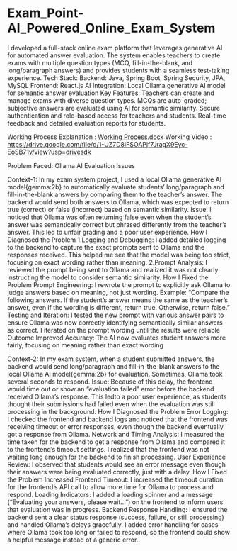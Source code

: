 # Exam_Point-AI_Powered_Online_Exam_System


I developed a full-stack online exam platform that leverages generative AI for automated answer evaluation. The system enables teachers to create exams with multiple question types (MCQ, fill-in-the-blank, and long/paragraph answers) and provides students with a seamless test-taking experience.
Tech Stack:
Backend: Java, Spring Boot, Spring Security, JPA, MySQL
Frontend: React.js
AI Integration: Local Ollama generative AI model for semantic answer evaluation
Key Features:
Teachers can create and manage exams with diverse question types.
MCQs are auto-graded; subjective answers are evaluated using AI for semantic similarity.
Secure authentication and role-based access for teachers and students.
Real-time feedback and detailed evaluation reports for students.

Working Process Explanation : [Working Process.docx](https://github.com/user-attachments/files/20432431/Working.Process.docx)
Working Video : https://drive.google.com/file/d/1-UZ7D8iFSOAPjf7JragX9Eyc-EoSB71v/view?usp=drivesdk

Problem Faced: Ollama AI Evaluation Issues 

Context-1:
In my exam system project, I used a local Ollama generative AI model{gemma:2b} to automatically evaluate students’ long/paragraph and fill-in-the-blank answers by comparing them to the teacher’s answer. The backend would send both answers to Ollama, which was expected to return true (correct) or false (incorrect) based on semantic similarity.
Issue:
I noticed that Ollama was often returning false even when the student’s answer was semantically correct but phrased differently from the teacher’s answer. This led to unfair grading and a poor user experience.
How I Diagnosed the Problem
1.Logging and Debugging:
I added detailed logging to the backend to capture the exact prompts sent to Ollama and the responses received.
This helped me see that the model was being too strict, focusing on exact wording rather than meaning.
2.Prompt Analysis:
I reviewed the prompt being sent to Ollama and realized it was not clearly instructing the model to consider semantic similarity.
How I Fixed the Problem
Prompt Engineering:
I rewrote the prompt to explicitly ask Ollama to judge answers based on meaning, not just wording.
Example:
“Compare the following answers. If the student’s answer means the same as the teacher’s answer, even if the wording is different, return true. Otherwise, return false.”
Testing and Iteration:
I tested the new prompt with various answer pairs to ensure Ollama was now correctly identifying semantically similar answers as correct.
I iterated on the prompt wording until the results were reliable
Outcome
Improved Accuracy:
The AI now evaluates student answers more fairly, focusing on meaning rather than exact wording


Context-2:
In my exam system, when a student submitted answers, the backend would send long/paragraph and fill-in-the-blank answers to the local Ollama AI model{gemma:2b} for evaluation. Sometimes, Ollama took several seconds to respond.
Issue:
Because of this delay, the frontend would time out or show an “evaluation failed” error before the backend received Ollama’s response. This ledto a poor user experience, as students thought their submissions had failed even when the evaluation was still processing in the background.
How I Diagnosed the Problem
Error Logging:
I checked the frontend and backend logs and noticed that the frontend was receiving timeout or error responses, even though the backend eventually got a response from Ollama.
Network and Timing Analysis:
I measured the time taken for the backend to get a response from Ollama and compared it to the frontend’s timeout settings.
I realized that the frontend was not waiting long enough for the backend to finish processing.
User Experience Review:
I observed that students would see an error message even though their answers were being evaluated correctly, just with a delay.
How I Fixed the Problem
Increased Frontend Timeout:
I increased the timeout duration for the frontend’s API call to allow more time for Ollama to process and respond.
Loading Indicators:
I added a loading spinner and a message (“Evaluating your answers, please wait...”) on the frontend to inform users that evaluation was in progress.
Backend Response Handling:
I ensured the backend sent a clear status response (success, failure, or still processing) and handled Ollama’s delays gracefully.
I added error handling for cases where Ollama took too long or failed to respond, so the frontend could show a helpful message instead of a generic error..

 
